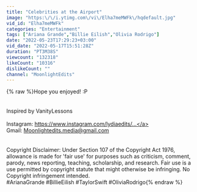 ```yaml
---
title: "Celebrities at the Airport"
image: "https:\/\/i.ytimg.com\/vi\/Elha7meMWFk\/hqdefault.jpg"
vid_id: "Elha7meMWFk"
categories: "Entertainment"
tags: ["Ariana Grande","Billie Eilish","Olivia Rodrigo"]
date: "2022-05-23T17:29:23+03:00"
vid_date: "2022-05-17T15:51:28Z"
duration: "PT3M38S"
viewcount: "132318"
likeCount: "10316"
dislikeCount: ""
channel: "MoonlightEdits"
---
```

{% raw %}Hope you enjoyed! :P<br /><br /><br />Inspired by VanityLessons<br /><br />Instagram: <a rel="nofollow" target="blank" href="https://www.instagram.com/lydiaedits/...">https://www.instagram.com/lydiaedits/...</a><br />Gmail: Moonlightedits.media@gmail.com<br /><br /><br />Copyright Disclaimer: Under Section 107 of the Copyright Act 1976, allowance is made for 'fair use' for purposes such as criticism, comment, parody, news reporting, teaching, scholarship, and research. Fair use is a use permitted by copyright statute that might otherwise be infringing. No Copyright infringement intended.<br />#ArianaGrande #BillieEilish #TaylorSwift #OliviaRodrigo{% endraw %}
